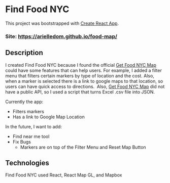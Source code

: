 # Find Food NYC

This project was bootstrapped with [Create React App](https://github.com/facebook/create-react-app).

### Site: https://arielledom.github.io/food-map/

## Description

I created Find Food NYC because I found the official [Get Food NYC Map](https://nyc-oem.maps.arcgis.com/apps/webappviewer/index.html?id=d781ef8a46cf417dbbfaf28f3b902ac4) could have some features that can help users. For example, I added a filter menu that filters certain markers by type of location and the cost. Also, when a marker is selected there is a link to google maps to that location, so users can have quick access to directions. 
Also, [Get Food NYC Map](https://nyc-oem.maps.arcgis.com/apps/webappviewer/index.html?id=d781ef8a46cf417dbbfaf28f3b902ac4) did not have a public API, so I used a script that turns Excel .csv file into JSON.

Currently the app:
* Filters markers
* Has a link to Google Map Location

In the future, I want to add:
* Find near me tool
* Fix Bugs
  * Markers are on top of the Filter Menu and Reset Map Button

## Technologies
Find Food NYC used React, React Map GL, and Mapbox
